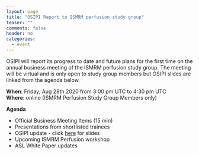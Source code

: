 ```yaml
---
layout: page
title: "OSIPI Report to ISMRM perfusion study group"
teaser: ""
comments: false
header: no
categories:
  - event
---
```


OSIPI will report its progress to date and future plans for the first time on the annual business meeting of the ISMRM perfusion study group. The meeting will be virtual and is only open to study group members but OSIPI slides are linked from the agenda below.

**When**: Friday, Aug 28th 2020 from 3:00 pm UTC to 4:30 pm UTC  
**Where**: online (ISMRM Perfusion Study Group Members only)

**Agenda**

* Official Business Meeting Items (15 min)
* Presentations from shortlisted trainees
* OSIPI update - click [here](https://docs.google.com/presentation/d/e/2PACX-1vSaJKmDnaDK-Ljsa6QSeLm2rmVwtw9-Hofgx0mkg_wX82ghtqIeRVe2muLshpu_oQ38-MgULxHb4fOs/pub?start=false&loop=false&delayms=3000) for slides
* Upcoming ISMRM Perfusion workshop
* ASL White Paper updates
